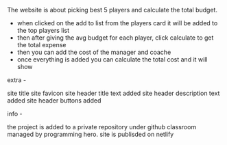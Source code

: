 The website is about picking best 5 players and calculate the total budget.

- when clicked on the add to list from the players card it will be added to the top players list
- then after giving the avg budget for each player, click calculate to get the total expense
- then you can add the cost of the manager and coache
- once everything is added you can calculate the total cost and it will show

extra -

site title
site favicon
site header title text added
site header description text added
site header buttons added

info -

the project is added to a private repository under github classroom managed by programming hero.
site is publisded on netlify
